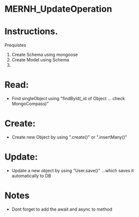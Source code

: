 # MERNH_UpdateOperation


# Instructions.
Prequistes
1. Create Schema using mongoose
2. Create Model using Schema
3. 

# Read: 
- Find singleObject using "findById(_id of Object ... check MongoCompass)"    

# Create:
- Create new Object by using ".create()"  or ".insertMany()"
  
# Update:
- Update a new object by using "User.save()" ...which saves it automatically to DB


# Notes
- Dont forget to add the await and async  to method